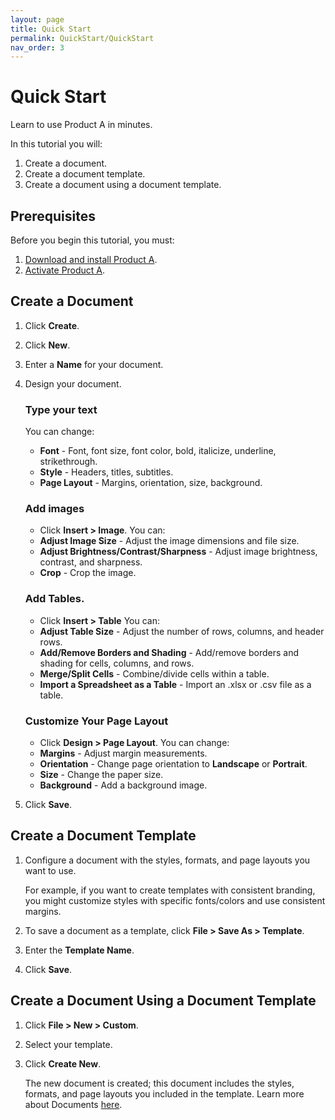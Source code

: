 ```yaml
---
layout: page
title: Quick Start
permalink: QuickStart/QuickStart
nav_order: 3
---
```

# Quick Start

Learn to use Product A in minutes.

In this tutorial you will:

1. Create a document.
2. Create a document template.
3. Create a document using a document template.

## Prerequisites

Before you begin this tutorial, you must:

1. [Download and install Product A](/portfoliotesting2/Docs/Installation/Installation#install-product-a).
2. [Activate Product A](/portfoliotesting2/Docs/Installation/Installation#activate-product-a).

## Create a Document

1. Click **Create**.
2. Click **New**.
3. Enter a **Name** for your document.
4. Design your document.
   
   ### Type your text
   
   You can change:
    - **Font** - Font, font size, font color, bold, italicize, underline, strikethrough.
    - **Style** - Headers, titles, subtitles.
    - **Page Layout** - Margins, orientation, size, background.
  
   ### Add images
   
   * Click **Insert > Image**.
   You can:
    - **Adjust Image Size** - Adjust the image dimensions and file size.
    - **Adjust Brightness/Contrast/Sharpness** - Adjust image brightness, contrast, and sharpness.
    - **Crop** - Crop the image.
   
   ### Add Tables.
   
   * Click **Insert > Table**
   You can:
    - **Adjust Table Size** - Adjust the number of rows, columns, and header rows.
    - **Add/Remove Borders and Shading** - Add/remove borders and shading for cells, columns, and rows.
    - **Merge/Split Cells** - Combine/divide cells within a table.
    - **Import a Spreadsheet as a Table** - Import an .xlsx or .csv file as a table.

   ### Customize Your Page Layout
   
   * Click **Design > Page Layout**.
   You can change:
    - **Margins** - Adjust margin measurements.
    - **Orientation** - Change page orientation to **Landscape** or **Portrait**.
    - **Size** - Change the paper size.
    - **Background** - Add a background image.
5. Click **Save**.

## Create a Document Template

1. Configure a document with the styles, formats, and page layouts you want to use.

    For example, if you want to create templates with consistent branding, you might customize styles with specific fonts/colors and use consistent margins.
2. To save a document as a template, click **File > Save As > Template**.
3. Enter the **Template Name**.
4. Click **Save**.

## Create a Document Using a Document Template

1. Click **File > New > Custom**.
2. Select your template.
3. Click **Create New**.

   The new document is created; this document includes the styles, formats, and page layouts you included in the template.
   Learn more about Documents [here](/portfoliotesting2/Docs/Documents/Documents).